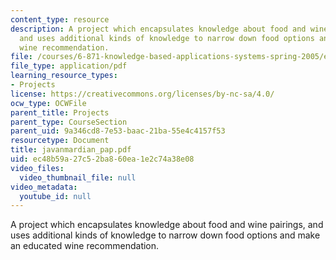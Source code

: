 ```yaml
---
content_type: resource
description: A project which encapsulates knowledge about food and wine pairings,
  and uses additional kinds of knowledge to narrow down food options and make an educated
  wine recommendation.
file: /courses/6-871-knowledge-based-applications-systems-spring-2005/ec48b59a27c52ba860ea1e2c74a38e08_javanmardian_pap.pdf
file_type: application/pdf
learning_resource_types:
- Projects
license: https://creativecommons.org/licenses/by-nc-sa/4.0/
ocw_type: OCWFile
parent_title: Projects
parent_type: CourseSection
parent_uid: 9a346cd8-7e53-baac-21ba-55e4c4157f53
resourcetype: Document
title: javanmardian_pap.pdf
uid: ec48b59a-27c5-2ba8-60ea-1e2c74a38e08
video_files:
  video_thumbnail_file: null
video_metadata:
  youtube_id: null
---
```

A project which encapsulates knowledge about food and wine pairings, and uses additional kinds of knowledge to narrow down food options and make an educated wine recommendation.